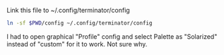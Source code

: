 Link this file to ~/.config/terminator/config
```bash
ln -sf $PWD/config ~/.config/terminator/config
```

I had to open graphical "Profile" config and select Palette as "Solarized"
instead of "custom" for it to work. Not sure why.
